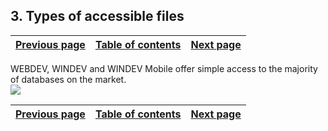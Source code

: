 
## 3. Types of accessible files
			

| [Previous page](../Concepts_WB/1410087420.md) | [Table of contents](../Concepts_WB/1410087102.md) | [Next page](../Concepts_WB/1410087424.md) |
| --- | --- | --- |



<a name="NOTE1"></a>
<a name="NOTE1_1"></a>
WEBDEV, WINDEV and WINDEV Mobile offer simple access to the majority of databases on the market. <br>![](https://doc.pcsoft.fr/en-US/images/image.awp?langid=3&name=Acces%20universel%20aux%20donnees%20-%2026.gif&type=thumb)


| [Previous page](../Concepts_WB/1410087420.md) | [Table of contents](../Concepts_WB/1410087102.md) | [Next page](../Concepts_WB/1410087424.md) |
| --- | --- | --- |




